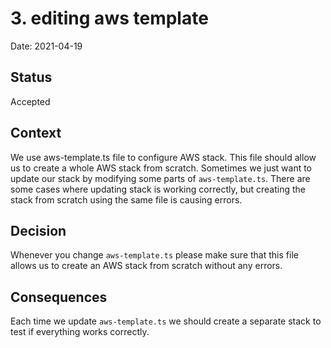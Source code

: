 # 3. editing aws template

Date: 2021-04-19

## Status

Accepted

## Context

We use aws-template.ts file to configure AWS stack. This file should allow us to create a whole AWS stack from scratch.
Sometimes we just want to update our stack by modifying some parts of `aws-template.ts`. There are some cases where
updating stack is working correctly, but creating the stack from scratch using the same file is causing errors.

## Decision

Whenever you change `aws-template.ts` please make sure that this file allows us to create an AWS stack from scratch
without any errors.

## Consequences

Each time we update `aws-template.ts` we should create a separate stack to test if everything works correctly.
